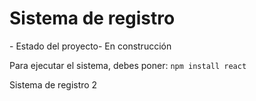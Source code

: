 <h1>Sistema de registro</h1>
- Estado del proyecto- En construcción

Para ejecutar el sistema, debes  poner:
```npm install react```

Sistema de registro 2


